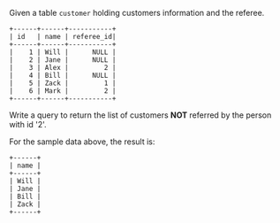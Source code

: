 Given a table `customer` holding customers information and the referee.

    +------+------+-----------+
    | id   | name | referee_id|
    +------+------+-----------+
    |    1 | Will |      NULL |
    |    2 | Jane |      NULL |
    |    3 | Alex |         2 |
    |    4 | Bill |      NULL |
    |    5 | Zack |         1 |
    |    6 | Mark |         2 |
    +------+------+-----------+

Write a query to return the list of customers **NOT** referred by the
person with id \'2\'.

For the sample data above, the result is:

    +------+
    | name |
    +------+
    | Will |
    | Jane |
    | Bill |
    | Zack |
    +------+